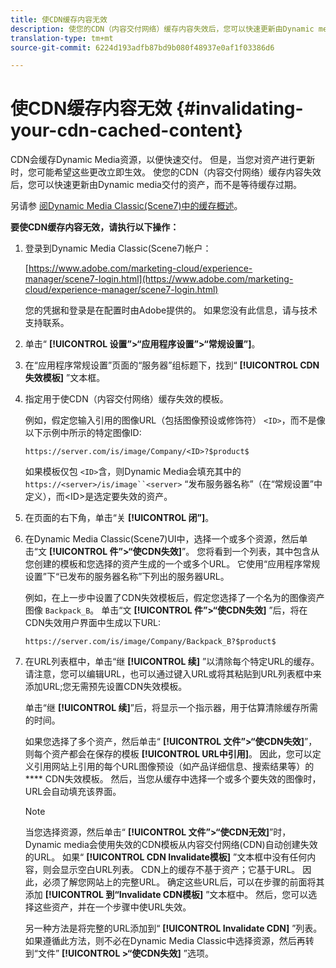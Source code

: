 ```yaml
---
title: 使CDN缓存内容无效
description: 使您的CDN（内容交付网络）缓存内容失效后，您可以快速更新由Dynamic media交付的资产，而不是等待缓存过期。
translation-type: tm+mt
source-git-commit: 6224d193adfb87bd9b080f48937e0af1f03386d6

---
```



# 使CDN缓存内容无效 {#invalidating-your-cdn-cached-content}

CDN会缓存Dynamic Media资源，以便快速交付。 但是，当您对资产进行更新时，您可能希望这些更改立即生效。 使您的CDN（内容交付网络）缓存内容失效后，您可以快速更新由Dynamic media交付的资产，而不是等待缓存过期。

另请参 [阅Dynamic Media Classic(Scene7)中的缓存概述](https://helpx.adobe.com/experience-manager/scene7/kb/base/caching-questions/scene7-caching-overview.html)。

**要使CDN缓存内容无效，请执行以下操作：**

1. 登录到Dynamic Media Classic(Scene7)帐户：

   [https://www.adobe.com/marketing-cloud/experience-manager/scene7-login.html](https://www.adobe.com/marketing-cloud/experience-manager/scene7-login.html)

   您的凭据和登录是在配置时由Adobe提供的。 如果您没有此信息，请与技术支持联系。

1. 单击“ **[!UICONTROL 设置”>“应用程序设置”>“常规设置”]**。
1. 在“应用程序常规设置”页面的“服务器”组标题下，找到“ **[!UICONTROL CDN失效模板]** ”文本框。

1. 指定用于使CDN（内容交付网络）缓存失效的模板。

   例如，假定您输入引用的图像URL（包括图像预设或修饰符） `<ID>`，而不是像以下示例中所示的特定图像ID:

   `https://server.com/is/image/Company/<ID>?$product$`

   如果模板仅包 `<ID>`含，则Dynamic Media会填充其中的 `https://<server>/is/image``<server>` “发布服务器名称”（在“常规设置”中定义），而&lt;ID>是选定要失效的资产。

1. 在页面的右下角，单击“关 **[!UICONTROL 闭”]**。
1. 在Dynamic Media Classic(Scene7)UI中，选择一个或多个资源，然后单击“文 **[!UICONTROL 件”>“使CDN失效]**”。 您将看到一个列表，其中包含从您创建的模板和您选择的资产生成的一个或多个URL。 它使用“应用程序常规设置”下“已发布的服务器名称”下列出的服务器URL。

   例如，在上一步中设置了CDN失效模板后，假定您选择了一个名为的图像资产图像 `Backpack_B`。 单击“文 **[!UICONTROL 件”>“使CDN失效]** ”后，将在CDN失效用户界面中生成以下URL:

   `https://server.com/is/image/Company/Backpack_B?$product$`

1. 在URL列表框中，单击“继 **[!UICONTROL 续]** ”以清除每个特定URL的缓存。 请注意，您可以编辑URL，也可以通过键入URL或将其粘贴到URL列表框中来添加URL;您无需预先设置CDN失效模板。

   单击“继 **[!UICONTROL 续]**”后，将显示一个指示器，用于估算清除缓存所需的时间。

   如果您选择了多个资产，然后单击“ **[!UICONTROL 文件”>“使CDN失效]**”，则每个资产都会在保存的模板 **[!UICONTROL URL中引用]**。 因此，您可以定义引用网站上引用的每个URL图像预设（如产品详细信息、搜索结果等）的 **** CDN失效模板。 然后，当您从缓存中选择一个或多个要失效的图像时，URL会自动填充该界面。

   >[!NOTE]
   >
   >当您选择资源，然后单击“ **[!UICONTROL 文件”>“使CDN无效]**”时，Dynamic media会使用失效的CDN模板从内容交付网络(CDN)自动创建失效的URL。 如果“ **[!UICONTROL CDN Invalidate模板]** ”文本框中没有任何内容，则会显示空白URL列表。 CDN上的缓存不基于资产；它基于URL。 因此，必须了解您网站上的完整URL。 确定这些URL后，可以在步骤的前面将其添加 **[!UICONTROL 到“Invalidate CDN模板]** ”文本框中。 然后，您可以选择这些资产，并在一个步骤中使URL失效。
   >
   >另一种方法是将完整的URL添加到“ **[!UICONTROL Invalidate CDN]** ”列表。 如果遵循此方法，则不必在Dynamic Media Classic中选择资源，然后再转到“文件” **[!UICONTROL >“使CDN失效]** ”选项。

